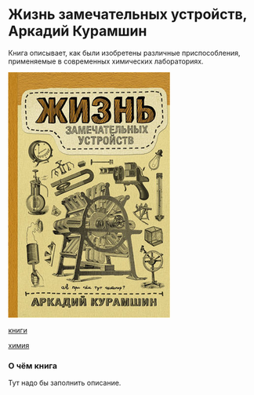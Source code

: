 # Жизнь замечательных устройств, Аркадий Курамшин

Книга описывает, как были изобретены различные приспособления,
применяемые в современных химических лабораториях.

![cover](./2021-05-02_jizn_zamechatelnih_ustroistv.jpg)

[книги](./meta_knigi.md)

[химия](./meta_himiya.md)

### О чём книга

Тут надо бы заполнить описание.
